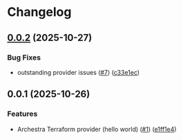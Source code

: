 # Changelog

## [0.0.2](https://github.com/archestra-ai/terraform-provider-archestra/compare/v0.0.1...v0.0.2) (2025-10-27)


### Bug Fixes

* outstanding provider issues ([#7](https://github.com/archestra-ai/terraform-provider-archestra/issues/7)) ([c33e1ec](https://github.com/archestra-ai/terraform-provider-archestra/commit/c33e1ec1160976dce6434a4866594c066e9d0162))

## 0.0.1 (2025-10-26)


### Features

* Archestra Terraform provider (hello world) ([#1](https://github.com/archestra-ai/terraform-provider-archestra/issues/1)) ([e1ff1e4](https://github.com/archestra-ai/terraform-provider-archestra/commit/e1ff1e482d93bfa4562c0eeb2bcc5d311fe09fae))
